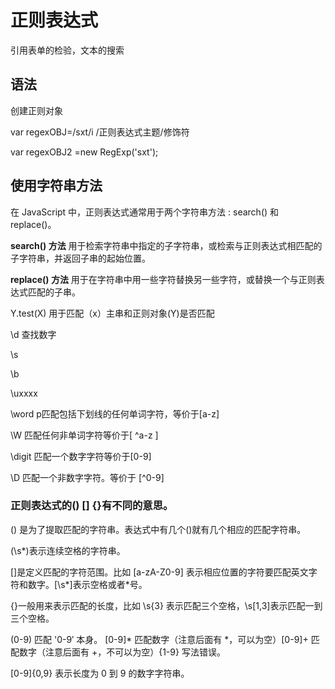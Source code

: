 # 正则表达式

引用表单的检验，文本的搜索

## 语法

创建正则对象

var  regexOBJ=/sxt/i    /正则表达式主题/修饰符

var regexOBJ2 =new RegExp('sxt');

## 使用字符串方法

在 JavaScript 中，正则表达式通常用于两个字符串方法 : search() 和 replace()。

**search() 方法** 用于检索字符串中指定的子字符串，或检索与正则表达式相匹配的子字符串，并返回子串的起始位置。

**replace() 方法** 用于在字符串中用一些字符替换另一些字符，或替换一个与正则表达式匹配的子串。

Y.test(X) 用于匹配（x）主串和正则对象(Y)是否匹配



\d 查找数字

\s

\b

\uxxxx

\word   p匹配包括下划线的任何单词字符，等价于\[a-z\]  

\W   匹配任何非单词字符等价于\[ ^a-z \]

\digit     匹配一个数字字符等价于[0-9]

\D    匹配一个非数字字符。等价于  \[^0-9\]

### 正则表达式的() [] {}有不同的意思。

() 是为了提取匹配的字符串。表达式中有几个()就有几个相应的匹配字符串。

(\s*)表示连续空格的字符串。

[]是定义匹配的字符范围。比如 [a-zA-Z0-9] 表示相应位置的字符要匹配英文字符和数字。[\s*]表示空格或者*号。

{}一般用来表示匹配的长度，比如 \s{3} 表示匹配三个空格，\s[1,3]表示匹配一到三个空格。

(0-9) 匹配 '0-9′ 本身。 [0-9]* 匹配数字（注意后面有 *，可以为空）[0-9]+ 匹配数字（注意后面有 +，不可以为空）{1-9} 写法错误。

[0-9]{0,9} 表示长度为 0 到 9 的数字字符串。

